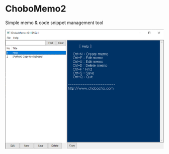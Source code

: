 # ChoboMemo2

Simple memo & code snippet management tool

![screen shot](https://github.com/chobocho/ChoboMemo2/blob/master/doc/screenshot.png)
